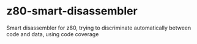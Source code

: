 # z80-smart-disassembler
Smart disassembler for z80, trying to discriminate automatically between code and data, using code coverage
